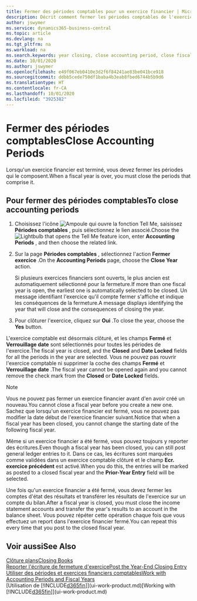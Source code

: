 ```yaml
---
title: Fermer des périodes comptables pour un exercice financier | Microsoft Docs
description: Décrit comment fermer les périodes comptables de l'exercice financier.
author: jswymer
ms.service: dynamics365-business-central
ms.topic: article
ms.devlang: na
ms.tgt_pltfrm: na
ms.workload: na
ms.search.keywords: year closing, close accounting period, close fiscal year, bank account detailed trial balance
ms.date: 10/01/2020
ms.author: jswymer
ms.openlocfilehash: e49f067eb0410e3d2f6f84241ae83be041bce918
ms.sourcegitcommit: ddbb5cede750df1baba4b3eab8fbed6744b5b9d6
ms.translationtype: HT
ms.contentlocale: fr-CA
ms.lasthandoff: 10/01/2020
ms.locfileid: "3925382"
---
```

# <a name="close-accounting-periods"></a><span data-ttu-id="1d1c3-103">Fermer des périodes comptables</span><span class="sxs-lookup"><span data-stu-id="1d1c3-103">Close Accounting Periods</span></span>
<span data-ttu-id="1d1c3-104">Lorsqu'un exercice financier est terminé, vous devez fermer les périodes qui le composent.</span><span class="sxs-lookup"><span data-stu-id="1d1c3-104">When a fiscal year is over, you must close the periods that comprise it.</span></span>

## <a name="to-close-accounting-periods"></a><span data-ttu-id="1d1c3-105">Pour fermer des périodes comptables</span><span class="sxs-lookup"><span data-stu-id="1d1c3-105">To close accounting periods</span></span>
1. <span data-ttu-id="1d1c3-106">Choisissez l'icône ![Ampoule qui ouvre la fonction Tell Me](media/ui-search/search_small.png "Dites-moi ce que vous voulez faire"), saisissez **Périodes comptables** , puis sélectionnez le lien associé.</span><span class="sxs-lookup"><span data-stu-id="1d1c3-106">Choose the ![Lightbulb that opens the Tell Me feature](media/ui-search/search_small.png "Tell me what you want to do") icon, enter **Accounting Periods** , and then choose the related link.</span></span>
2. <span data-ttu-id="1d1c3-107">Sur la page **Périodes comptables** , sélectionnez l'action **Fermer exercice** .</span><span class="sxs-lookup"><span data-stu-id="1d1c3-107">On the **Accounting Periods** page, choose the **Close Year** action.</span></span>

    <span data-ttu-id="1d1c3-108">Si plusieurs exercices financiers sont ouverts, le plus ancien est automatiquement sélectionné pour la fermeture.</span><span class="sxs-lookup"><span data-stu-id="1d1c3-108">If more than one fiscal year is open, the earliest one is automatically selected to be closed.</span></span> <span data-ttu-id="1d1c3-109">Un message identifiant l'exercice qu'il compte fermer s'affiche et indique les conséquences de la fermeture.</span><span class="sxs-lookup"><span data-stu-id="1d1c3-109">A message displays identifying the year that will close and the consequences of closing the year.</span></span>
3. <span data-ttu-id="1d1c3-110">Pour clôturer l'exercice, cliquez sur **Oui** .</span><span class="sxs-lookup"><span data-stu-id="1d1c3-110">To close the year, choose the **Yes** button.</span></span>

<span data-ttu-id="1d1c3-111">L'exercice comptable est désormais clôturé, et les champs **Fermé** et **Verrouillage date** sont sélectionnés pour toutes les périodes de l'exercice.</span><span class="sxs-lookup"><span data-stu-id="1d1c3-111">The fiscal year is closed, and the **Closed** and **Date Locked** fields for all the periods in the year are selected.</span></span> <span data-ttu-id="1d1c3-112">Vous ne pouvez pas rouvrir l'exercice comptable ni supprimer la coche des champs **Fermé** et **Verrouillage date** .</span><span class="sxs-lookup"><span data-stu-id="1d1c3-112">The fiscal year cannot be opened again and you cannot remove the check mark from the **Closed** or **Date Locked** fields.</span></span>

> [!NOTE]  
>   <span data-ttu-id="1d1c3-113">Vous ne pouvez pas fermer un exercice financier avant d'en avoir créé un nouveau.</span><span class="sxs-lookup"><span data-stu-id="1d1c3-113">You cannot close a fiscal year before you create a new one.</span></span> <span data-ttu-id="1d1c3-114">Sachez que lorsqu'un exercice financier est fermé, vous ne pouvez pas modifier la date début de l'exercice financier suivant.</span><span class="sxs-lookup"><span data-stu-id="1d1c3-114">Notice that when a fiscal year has been closed, you cannot change the starting date of the following fiscal year.</span></span>

<span data-ttu-id="1d1c3-115">Même si un exercice financier a été fermé, vous pouvez toujours y reporter des écritures.</span><span class="sxs-lookup"><span data-stu-id="1d1c3-115">Even though a fiscal year has been closed, you can still post general ledger entries to it.</span></span> <span data-ttu-id="1d1c3-116">Dans ce cas, les écritures sont marquées comme validées dans un exercice comptable clôturé et le champ **Ecr. exercice précédent** est activé.</span><span class="sxs-lookup"><span data-stu-id="1d1c3-116">When you do this, the entries will be marked as posted to a closed fiscal year and the **Prior-Year Entry** field will be selected.</span></span>

<span data-ttu-id="1d1c3-117">Une fois qu'un exercice financier a été fermé, vous devez fermer les comptes d'état des résultats et transférer les résultats de l'exercice sur un compte du bilan.</span><span class="sxs-lookup"><span data-stu-id="1d1c3-117">After a fiscal year is closed, you must close the income statement accounts and transfer the year's results to an account in the balance sheet.</span></span> <span data-ttu-id="1d1c3-118">Vous pouvez répéter cette opération chaque fois que vous effectuez un report dans l'exercice financier fermé.</span><span class="sxs-lookup"><span data-stu-id="1d1c3-118">You can repeat this every time that you post to the closed fiscal year.</span></span>

## <a name="see-also"></a><span data-ttu-id="1d1c3-119">Voir aussi</span><span class="sxs-lookup"><span data-stu-id="1d1c3-119">See Also</span></span>

[<span data-ttu-id="1d1c3-120">Clôture plans</span><span class="sxs-lookup"><span data-stu-id="1d1c3-120">Closing Books</span></span>](year-close-books.md)  
[<span data-ttu-id="1d1c3-121">Reporter l'écriture de fermeture d'exercice</span><span class="sxs-lookup"><span data-stu-id="1d1c3-121">Post the Year-End Closing Entry</span></span>](year-how-post-year-end-close-entry.md)  
[<span data-ttu-id="1d1c3-122">Utiliser des périodes et exercices financiers comptables</span><span class="sxs-lookup"><span data-stu-id="1d1c3-122">Work with Accounting Periods and Fiscal Years</span></span>](finance-accounting-periods-and-fiscal-years.md)  
<span data-ttu-id="1d1c3-123">[Utilisation de [!INCLUDE[d365fin](includes/d365fin_md.md)]](ui-work-product.md)</span><span class="sxs-lookup"><span data-stu-id="1d1c3-123">[Working with [!INCLUDE[d365fin](includes/d365fin_md.md)]](ui-work-product.md)</span></span>
